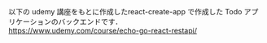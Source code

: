 以下の udemy 講座をもとに作成したreact-create-app で作成した Todo アプリケーションのバックエンドです．<br>
https://www.udemy.com/course/echo-go-react-restapi/
